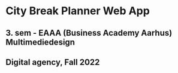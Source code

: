# City Break Planner Web App
## 3. sem - EAAA (Business Academy Aarhus) Multimediedesign
## Digital agency, Fall 2022
